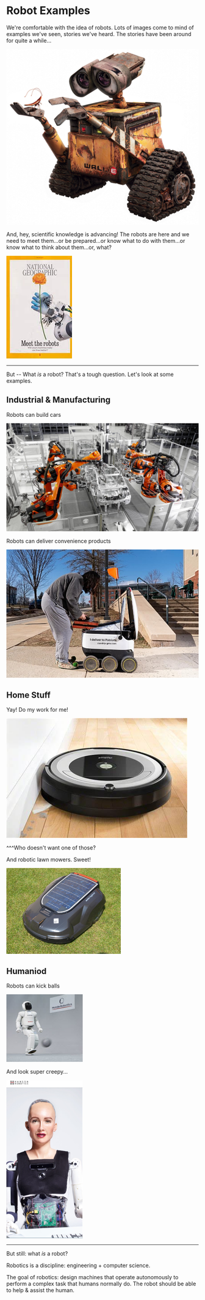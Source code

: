 # Robot Examples

We're comfortable with the idea of robots. Lots of images come to mind of examples we've seen, stories we've heard. The stories have been around for quite a while... 

![wall-e](./pics/robotic_examples/wall-e.jpg)

And, hey, scientific knowledge is advancing! The robots are here and we need to meet them...or be prepared...or know what to do with them...or know what to think about them...or, what?

![National Geographic](./pics/robotic_examples/natgeo_cover.jfif)

---
But -- What _is_ a robot? That's a tough question. Let's look at some examples.

## Industrial & Manufacturing

Robots can build cars

![Kuka](./pics/robotic_examples/kuka_automotive_assembly.jpg)

Robots can deliver convenience products

![Food Delivery @ GMU](./pics/robotic_examples/gmu_food_delivery.jpg)

## Home Stuff

Yay! Do my work for me!

![Robotic Vacuums](./pics/robotic_examples/roomba_vacuum.jfif)

^^^Who doesn't want one of those?

And robotic lawn mowers. Sweet!

<img src="./pics/robotic_examples/Automower_Solar_Hybrid.jpg" alt="By Tibor Antalóczy - Own work, CC BY-SA 3.0, https://commons.wikimedia.org/w/index.php?curid=17239188" width="300"/>


## Humaniod

Robots can kick balls

![Asimo by Honda](./pics/robotic_examples/asimo_kick_inline.jpg)

And look super creepy...

<img src="./pics/robotic_examples/sophia_hanson.png" alt="Sophia by Hanson Robotics" width="200"/>

---

But still: what _is_ a robot?

Robotics is a discipline: engineering + computer science.

The goal of robotics: design machines that operate autonomously to perform a complex task that humans normally do. The robot should be able to help & assist the human.
